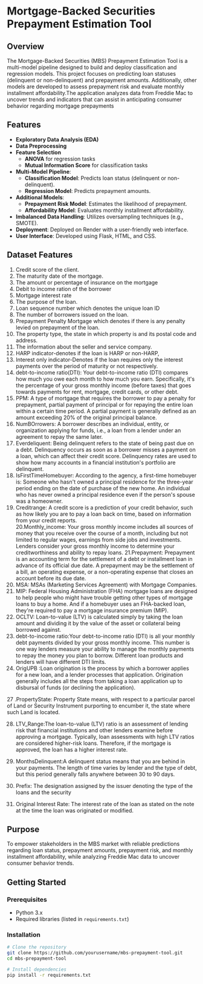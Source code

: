 # Mortgage-Backed Securities Prepayment Estimation Tool

## Overview

The Mortgage-Backed Securities (MBS) Prepayment Estimation Tool is a multi-model pipeline designed to build and deploy classification and regression models. This project focuses on predicting loan statuses (delinquent or non-delinquent) and prepayment amounts. Additionally, other models are developed to assess prepayment risk and evaluate monthly installment affordability.The application analyzes data from Freddie Mac to uncover trends and indicators that can assist in anticipating consumer behavior regarding mortgage prepayments

## Features

- **Exploratory Data Analysis (EDA)**
- **Data Preprocessing**
- **Feature Selection**
  - **ANOVA** for regression tasks
  - **Mutual Information Score** for classification tasks
- **Multi-Model Pipeline**: 
  - **Classification Model**: Predicts loan status (delinquent or non-delinquent).
  - **Regression Model**: Predicts prepayment amounts.
- **Additional Models**:
  - **Prepayment Risk Model**: Estimates the likelihood of prepayment.
  - **Affordability Model**: Evaluates monthly installment affordability.
- **Imbalanced Data Handling**: Utilizes oversampling techniques (e.g., SMOTE).
- **Deployment**: Deployed on Render with a user-friendly web interface.
- **User Interface**: Developed using Flask, HTML, and CSS.

## Dataset Features

1.	Credit score of the client. 
2.	The maturity date of the mortgage. 
3.	The amount or percentage of insurance on the mortgage 
4.	Debit to income ration of the borrower 
5.	Mortgage interest rate  
6.	The purpose of the loan. 
7.	Loan sequence number which denotes the unique loan ID 
8.	The number of borrowers issued on the loan. 
9.	Prepayment Penalty Mortgage which denotes if there is any penalty levied on prepayment of the loan. 
10.	The property type, the state in which property is and its postal code and address. 
11.	The information about the seller and service company. 
12.	HARP indicator-denotes if the loan is HARP or non-HARP, 
13.	Interest only indicator-Denotes if the loan requires only the interest payments over the period of maturity or not respectively. 
14.	debt-to-income ratio(DTI): Your debt-to-income ratio (DTI) compares how much you owe each month to how much you earn. Specifically, it's the percentage of your gross monthly income (before taxes) that goes towards payments for rent, mortgage, credit cards, or other debt. 
15.	PPM: A type of mortgage that requires the borrower to pay a penalty for prepayment, partial payment of principal or for repaying the entire loan within a certain time period. A partial payment is generally defined as an amount exceeding 20% of the original principal balance. 
16.	NumBOrrowers: A borrower describes an individual, entity, or organization applying for funds, i.e., a loan from a lender under an agreement to repay the same later.  
17.	Everdeliquent: Being delinquent refers to the state of being past due on a debt. Delinquency occurs as soon as a borrower misses a payment on a loan, which can affect their credit score. Delinquency rates are used to show how many accounts in a financial institution's portfolio are delinquent. 
18.	IsFirstTimeHomebuyer: According to the agency, a first-time homebuyer is: Someone who hasn't owned a principal residence for the three-year period ending on the date of purchase of the new home. An individual who has never owned a principal residence even if the person's spouse was a homeowner. 
19.	Creditrange: A credit score is a prediction of your credit behavior, such as how likely you are to pay a loan back on time, based on information from your credit reports.  
20.Monthly_income: Your gross monthly income includes all sources of money that you receive over the course of a month, including but not limited to regular wages, earnings from side jobs and investments. Lenders consider your gross monthly income to determine your creditworthiness and ability to repay loans. 
21.Prepayment: Prepayment is an accounting term for the settlement of a debt or installment loan in advance of its official due date. A prepayment may be the settlement of a bill, an operating expense, or a non-operating expense that closes an account before its due date. 
22.	MSA: MSAs (Marketing Services Agreement) with Mortgage Companies. 
23.	MIP: Federal Housing Administration (FHA) mortgage loans are designed to       help people who might have trouble getting other types of mortgage loans to buy a home. And if a homebuyer uses an FHA-backed loan, they're required to pay a mortgage insurance premium (MIP). 
24.	OCLTV: Loan-to-value (LTV) is calculated simply by taking the   loan amount and dividing it by the value of the asset or collateral being borrowed against. 
25.	debt-to-income ratio:Your debt-to-income ratio (DTI) is all your monthly debt payments  divided by your gross monthly income. This number is one way lenders measure your ability to manage the monthly payments to repay the money you plan to borrow. Different loan products and lenders will have different DTI limits. 
26.	OrigUPB :Loan origination is the process by which a borrower applies for a new loan, and a lender processes that application. Origination generally includes all the steps from taking a loan application up to disbursal of funds (or declining the application). 
  
27 .PropertyState:  Property State means, with respect to a particular parcel of Land or Security Instrument purporting to encumber it, the state where such Land is located. 
  
28.	LTV_Range:The loan-to-value (LTV) ratio is an assessment of lending risk that financial institutions and other lenders examine before approving a mortgage. Typically, loan assessments with high LTV ratios are considered higher-risk loans. Therefore, if the mortgage is approved, the loan has a higher interest rate. 
  
29.	MonthsDelinquent:A delinquent status means that you are behind in your payments. The length of time varies by lender and the type of debt, but this period generally falls anywhere between 30 to 90 days. 
 
30.	Prefix: The designation assigned by the issuer denoting the type of the loans and the security 
31.	Original Interest Rate: The interest rate of the loan as stated on the note at the time the loan was originated or modified.  
 

## Purpose

To empower stakeholders in the MBS market with reliable predictions regarding loan status, prepayment amounts, prepayment risk, and monthly installment affordability, while analyzing Freddie Mac data to uncover consumer behavior trends.

## Getting Started

### Prerequisites

- Python 3.x
- Required libraries (listed in `requirements.txt`)

### Installation

```bash
# Clone the repository
git clone https://github.com/yourusername/mbs-prepayment-tool.git
cd mbs-prepayment-tool

# Install dependencies
pip install -r requirements.txt


